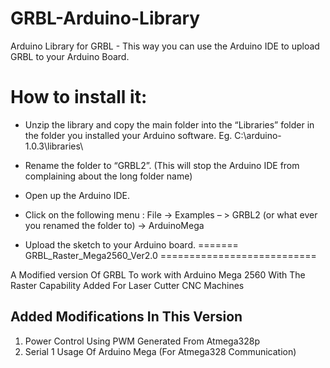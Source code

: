 GRBL-Arduino-Library
====================

Arduino Library for GRBL - This way you can use the Arduino IDE to upload GRBL to your Arduino Board.


How to install it:
==================

- Unzip the library and copy the main folder into the “Libraries” folder in the folder you installed your Arduino software. Eg. C:\arduino-1.0.3\libraries\

- Rename the folder to “GRBL2”. (This will stop the Arduino IDE from complaining about the long folder name)

- Open up the Arduino IDE.

- Click on the following menu : File -> Examples – > GRBL2 (or what ever you renamed the folder to) -> ArduinoMega

- Upload the sketch to your Arduino board.
=======
GRBL_Raster_Mega2560_Ver2.0
===========================

A Modified version Of GRBL To work with Arduino Mega 2560 With The Raster Capability Added For Laser Cutter CNC Machines


Added Modifications In This Version
-------------------------------------
1) Power Control Using PWM Generated From Atmega328p
2) Serial 1 Usage Of Arduino Mega (For Atmega328 Communication)
